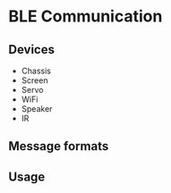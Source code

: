 # BLE Communication

## Devices

* Chassis
* Screen
* Servo
* WiFi
* Speaker
* IR

## Message formats

## Usage